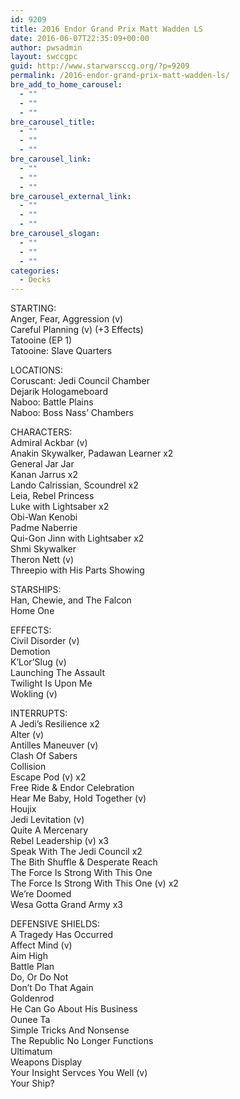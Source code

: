 ```yaml
---
id: 9209
title: 2016 Endor Grand Prix Matt Wadden LS
date: 2016-06-07T22:35:09+00:00
author: pwsadmin
layout: swccgpc
guid: http://www.starwarsccg.org/?p=9209
permalink: /2016-endor-grand-prix-matt-wadden-ls/
bre_add_to_home_carousel:
  - ""
  - ""
  - ""
bre_carousel_title:
  - ""
  - ""
  - ""
bre_carousel_link:
  - ""
  - ""
  - ""
bre_carousel_external_link:
  - ""
  - ""
  - ""
bre_carousel_slogan:
  - ""
  - ""
  - ""
categories:
  - Decks
---
```

STARTING:  
Anger, Fear, Aggression (v)  
Careful Planning (v) (+3 Effects)  
Tatooine (EP 1)  
Tatooine: Slave Quarters

LOCATIONS:  
Coruscant: Jedi Council Chamber  
Dejarik Hologameboard  
Naboo: Battle Plains  
Naboo: Boss Nass&#8217; Chambers

CHARACTERS:  
Admiral Ackbar (v)  
Anakin Skywalker, Padawan Learner x2  
General Jar Jar  
Kanan Jarrus x2  
Lando Calrissian, Scoundrel x2  
Leia, Rebel Princess  
Luke with Lightsaber x2  
Obi-Wan Kenobi  
Padme Naberrie  
Qui-Gon Jinn with Lightsaber x2  
Shmi Skywalker  
Theron Nett (v)  
Threepio with His Parts Showing

STARSHIPS:  
Han, Chewie, and The Falcon  
Home One

EFFECTS:  
Civil Disorder (v)  
Demotion  
K&#8217;Lor&#8217;Slug (v)  
Launching The Assault  
Twilight Is Upon Me  
Wokling (v)

INTERRUPTS:  
A Jedi&#8217;s Resilience x2  
Alter (v)  
Antilles Maneuver (v)  
Clash Of Sabers  
Collision  
Escape Pod (v) x2  
Free Ride & Endor Celebration  
Hear Me Baby, Hold Together (v)  
Houjix  
Jedi Levitation (v)  
Quite A Mercenary  
Rebel Leadership (v) x3  
Speak With The Jedi Council x2  
The Bith Shuffle & Desperate Reach  
The Force Is Strong With This One  
The Force Is Strong With This One (v) x2  
We&#8217;re Doomed  
Wesa Gotta Grand Army x3

DEFENSIVE SHIELDS:  
A Tragedy Has Occurred  
Affect Mind (v)  
Aim High  
Battle Plan  
Do, Or Do Not  
Don&#8217;t Do That Again  
Goldenrod  
He Can Go About His Business  
Ounee Ta  
Simple Tricks And Nonsense  
The Republic No Longer Functions  
Ultimatum  
Weapons Display  
Your Insight Servces You Well (v)  
Your Ship?